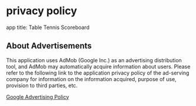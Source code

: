 # privacy policy

app title: Table Tennis Scoreboard

## About Advertisements
This application uses AdMob (Google Inc.) as an advertising distribution tool, and AdMob may automatically acquire information about users. 
Please refer to the following link to the application privacy policy of the ad-serving company for information on the information acquired, purpose of use, provision to third parties, etc.

[Google Advertising Policy](https://policies.google.com/technologies/ads?hl=en)
